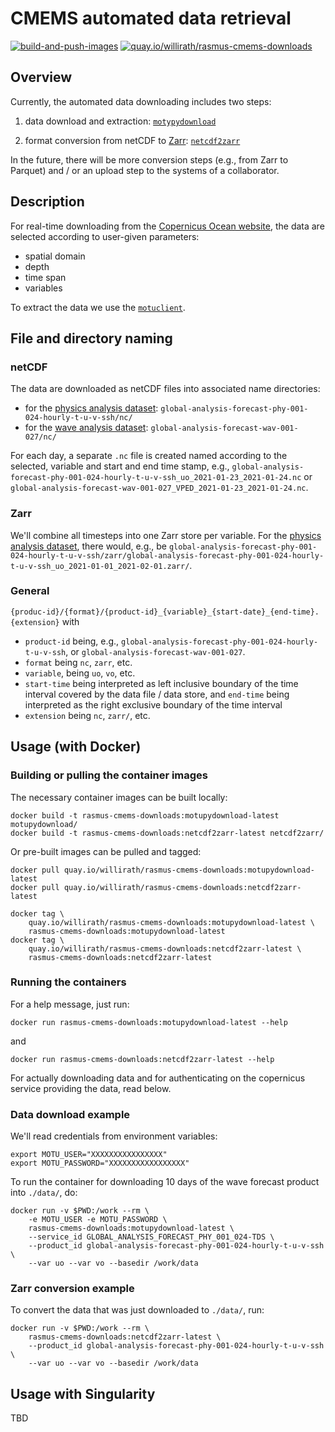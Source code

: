 ﻿# CMEMS automated data retrieval

[![build-and-push-images](https://github.com/geomar-od/rasmus-cmems-downloads/actions/workflows/build_and_push_images.yaml/badge.svg)](https://github.com/geomar-od/rasmus-cmems-downloads/actions/workflows/build_and_push_images.yaml)
[![quay.io/willirath/rasmus-cmems-downloads](https://img.shields.io/badge/quay.io-build-blue)](https://quay.io/repository/willirath/rasmus-cmems-downloads)

## Overview

Currently, the automated data downloading includes two steps:

1. data download and extraction: [`motypydownload`](motypydownload/)

2. format conversion from netCDF to [Zarr](https://zarr.readthedocs.io/en/stable/): [`netcdf2zarr`](netcdf2zarr/)

In the future, there will be more conversion steps (e.g., from Zarr to Parquet) and / or an upload step to the systems of a collaborator.

## Description

For real-time downloading from the [Copernicus Ocean website](https://resources.marine.copernicus.eu/?option=com_csw&task=results), the data are selected according to user-given parameters:

- spatial domain
- depth
- time span
- variables

To extract the data we use the [`motuclient`](https://github.com/clstoulouse/motu-client-python/).

## File and directory naming

### netCDF

The data are downloaded as netCDF files into associated name directories:
- for the [physics analysis dataset](https://resources.marine.copernicus.eu/?option=com_csw&view=details&product_id=GLOBAL_ANALYSIS_FORECAST_PHY_001_024): `global-analysis-forecast-phy-001-024-hourly-t-u-v-ssh/nc/`
- for the [wave analysis dataset](https://resources.marine.copernicus.eu/?option=com_csw&view=details&product_id=GLOBAL_ANALYSIS_FORECAST_WAV_001_027): `global-analysis-forecast-wav-001-027/nc/`

For each day, a separate `.nc` file is created named according to the selected, variable and start and end time stamp, e.g., `global-analysis-forecast-phy-001-024-hourly-t-u-v-ssh_uo_2021-01-23_2021-01-24.nc` or `global-analysis-forecast-wav-001-027_VPED_2021-01-23_2021-01-24.nc`.

### Zarr

We'll combine all timesteps into one Zarr store per variable.
For the [physics analysis dataset](https://resources.marine.copernicus.eu/?option=com_csw&view=details&product_id=GLOBAL_ANALYSIS_FORECAST_PHY_001_024), there would, e.g., be `global-analysis-forecast-phy-001-024-hourly-t-u-v-ssh/zarr/global-analysis-forecast-phy-001-024-hourly-t-u-v-ssh_uo_2021-01-01_2021-02-01.zarr/`.

### General

`{produc-id}/{format}/{product-id}_{variable}_{start-date}_{end-time}.{extension}`
with
- `product-id` being, e.g., `global-analysis-forecast-phy-001-024-hourly-t-u-v-ssh`, or `global-analysis-forecast-wav-001-027`.
- `format` being `nc`, `zarr`, etc.
- `variable`, being `uo`, `vo`, etc.
- `start-time` being interpreted as left inclusive boundary of the time interval covered by the data file / data store, and `end-time` being interpreted as the right exclusive boundary of the time interval
- `extension` being `nc`, `zarr/`, etc.


## Usage (with Docker)

### Building or pulling the container images

The necessary container images can be built locally:
```shell
docker build -t rasmus-cmems-downloads:motupydownload-latest motupydownload/
docker build -t rasmus-cmems-downloads:netcdf2zarr-latest netcdf2zarr/
```

Or pre-built images can be pulled and tagged:
```shell
docker pull quay.io/willirath/rasmus-cmems-downloads:motupydownload-latest
docker pull quay.io/willirath/rasmus-cmems-downloads:netcdf2zarr-latest

docker tag \
    quay.io/willirath/rasmus-cmems-downloads:motupydownload-latest \
    rasmus-cmems-downloads:motupydownload-latest
docker tag \
    quay.io/willirath/rasmus-cmems-downloads:netcdf2zarr-latest \
    rasmus-cmems-downloads:netcdf2zarr-latest
```

### Running the containers

For a help message, just run:
```shell
docker run rasmus-cmems-downloads:motupydownload-latest --help
```
and
```shell
docker run rasmus-cmems-downloads:netcdf2zarr-latest --help
```

For actually downloading data and for authenticating on the copernicus service providing the data, read below.

### Data download example

We'll read credentials from environment variables:
```shell
export MOTU_USER="XXXXXXXXXXXXXXXX"
export MOTU_PASSWORD="XXXXXXXXXXXXXXXXX"
```

To run the container for downloading 10 days of the wave forecast product into `./data/`, do:
```shell
docker run -v $PWD:/work --rm \
    -e MOTU_USER -e MOTU_PASSWORD \
    rasmus-cmems-downloads:motupydownload-latest \
    --service_id GLOBAL_ANALYSIS_FORECAST_PHY_001_024-TDS \
    --product_id global-analysis-forecast-phy-001-024-hourly-t-u-v-ssh \
    --var uo --var vo --basedir /work/data
```

### Zarr conversion example

To convert the data that was just downloaded to `./data/`, run:
```shell
docker run -v $PWD:/work --rm \
    rasmus-cmems-downloads:netcdf2zarr-latest \
    --product_id global-analysis-forecast-phy-001-024-hourly-t-u-v-ssh \
    --var uo --var vo --basedir /work/data
```

## Usage with Singularity

TBD